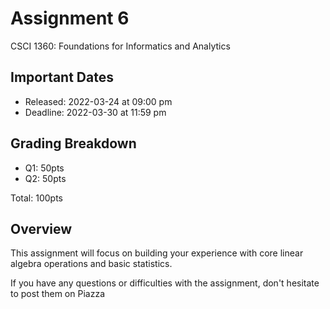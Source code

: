 # Assignment 6
CSCI 1360: Foundations for Informatics and Analytics

## Important Dates

 - Released: 2022-03-24 at 09:00 pm
 - Deadline: 2022-03-30 at 11:59 pm
 
 ## Grading Breakdown

 - Q1: 50pts
 - Q2: 50pts
 
Total: 100pts


## Overview

This assignment will focus on building your experience with core linear algebra operations and basic statistics.

If you have any questions or difficulties with the assignment, don't hesitate to post them on Piazza
